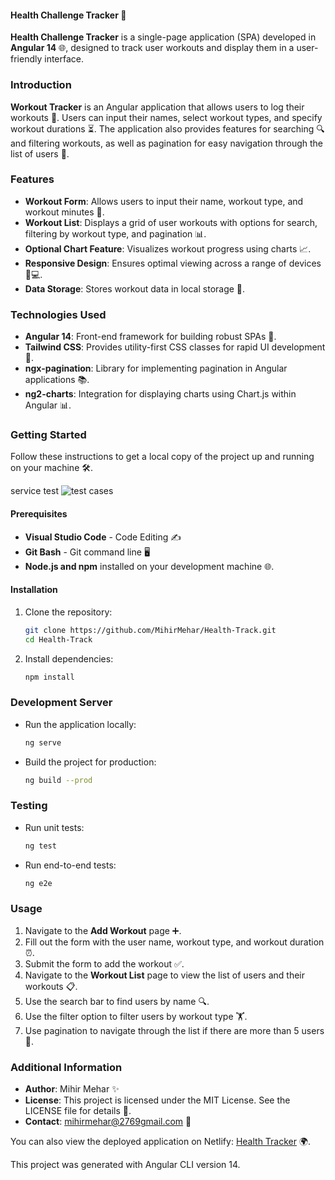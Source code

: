 #### Health Challenge Tracker 🌟

**Health Challenge Tracker** is a single-page application (SPA) developed in **Angular 14** 🌐, designed to track user workouts and display them in a user-friendly interface. 

### Introduction
**Workout Tracker** is an Angular application that allows users to log their workouts 💪. Users can input their names, select workout types, and specify workout durations ⏳. The application also provides features for searching 🔍 and filtering workouts, as well as pagination for easy navigation through the list of users 📜.

### Features
- **Workout Form**: Allows users to input their name, workout type, and workout minutes 📝.
- **Workout List**: Displays a grid of user workouts with options for search, filtering by workout type, and pagination 📊.
- **Optional Chart Feature**: Visualizes workout progress using charts 📈.
- **Responsive Design**: Ensures optimal viewing across a range of devices 📱💻.
- **Data Storage**: Stores workout data in local storage 💾.

### Technologies Used
- **Angular 14**: Front-end framework for building robust SPAs 🚀.
- **Tailwind CSS**: Provides utility-first CSS classes for rapid UI development 🎨.
- **ngx-pagination**: Library for implementing pagination in Angular applications 📚.
- **ng2-charts**: Integration for displaying charts using Chart.js within Angular 📊.

### Getting Started
Follow these instructions to get a local copy of the project up and running on your machine 🛠️.


service test ![test cases](https://github.com/user-attachments/assets/cc18b1f0-a036-414b-a682-1e084c4d4e12)


#### Prerequisites
- **Visual Studio Code** - Code Editing ✍️
- **Git Bash** - Git command line 🖥️
- **Node.js and npm** installed on your development machine 🌐.

#### Installation
1. Clone the repository:
   ```bash
   git clone https://github.com/MihirMehar/Health-Track.git
   cd Health-Track
   ```
2. Install dependencies:
   ```bash
   npm install
   ```

### Development Server
- Run the application locally:
  ```bash
  ng serve
  ```
- Build the project for production:
  ```bash
  ng build --prod
  ```

### Testing
- Run unit tests:
  ```bash
  ng test
  ```
- Run end-to-end tests:
  ```bash
  ng e2e
  ```

### Usage
1. Navigate to the **Add Workout** page ➕.
2. Fill out the form with the user name, workout type, and workout duration ⏰.
3. Submit the form to add the workout ✅.
4. Navigate to the **Workout List** page to view the list of users and their workouts 📋.
5. Use the search bar to find users by name 🔍.
6. Use the filter option to filter users by workout type 🏋️.
7. Use pagination to navigate through the list if there are more than 5 users 📖.

### Additional Information
- **Author**: Mihir Mehar ✨
- **License**: This project is licensed under the MIT License. See the LICENSE file for details 📜.
- **Contact**: mihirmehar@2769gmail.com 📧

You can also view the deployed application on Netlify: [Health Tracker](https://healthy-t.netlify.app/) 🌍. 

This project was generated with Angular CLI version 14.

